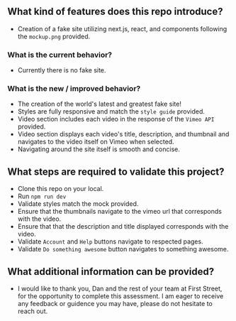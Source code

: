 ## What kind of features does this repo introduce?
- Creation of a fake site utilizing next.js, react, and components following the `mockup.png` provided.

### What is the current behavior?
- Currently there is no fake site.


### What is the new / improved behavior?
- The creation of the world's latest and greatest fake site!
- Styles are fully responsive and match the `style guide` provided.
- Video section includes each video in the response of the `Vimeo API` provided.
- Video section displays each video's title, description, and thumbnail and navigates to the video itself on Vimeo when selected.
- Navigating around the site itself is smooth and concise.

## What steps are required to validate this project?
- Clone this repo on your local.
- Run `npm run dev`
- Validate styles match the mock provided.
- Ensure that the thumbnails navigate to the vimeo url that corresponds with the video.
- Ensure that that the description and title displayed corresponds with the video.
- Validate `Account` and `Help` buttons navigate to respected pages.
- Validate `Do something awesome` button navigates to something awesome.

## What additional information can be provided?
- I would like to thank you, Dan and the rest of your team at First Street, for the opportunity to complete this assessment. I am eager to receive any feedback or guidence you may have, please do not hesitate to reach out.
